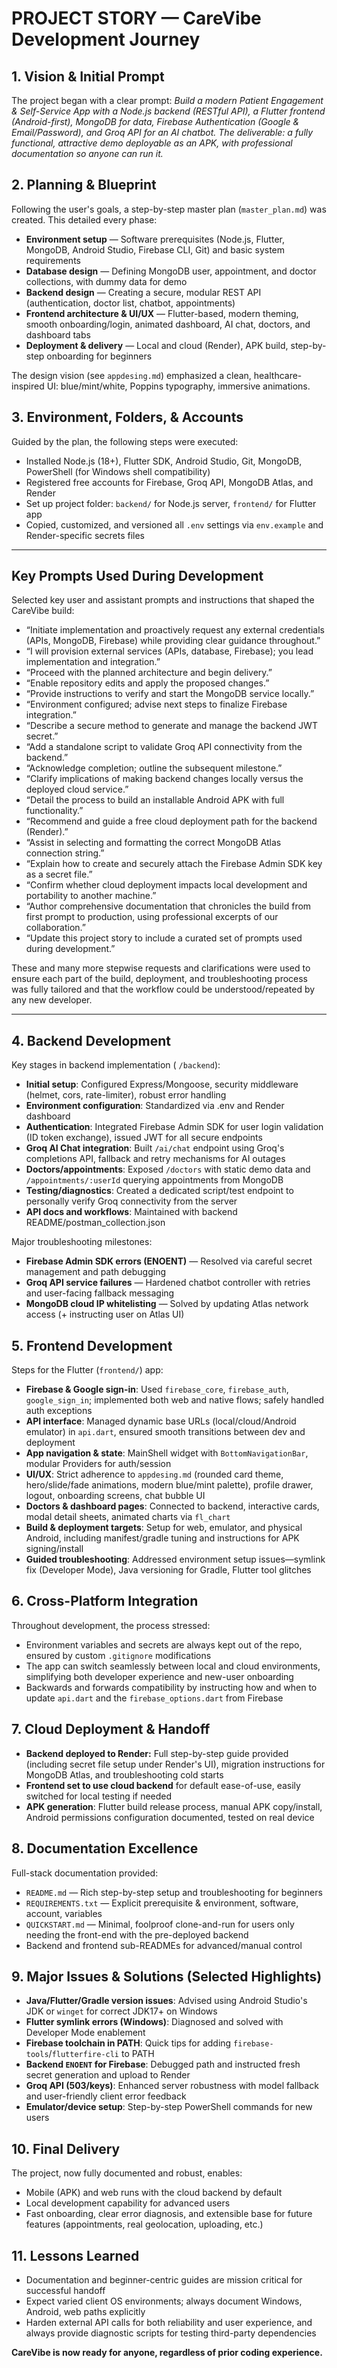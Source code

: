 # PROJECT STORY — CareVibe Development Journey

## 1. Vision & Initial Prompt
The project began with a clear prompt: _Build a modern Patient Engagement & Self-Service App with a Node.js backend (RESTful API), a Flutter frontend (Android-first), MongoDB for data, Firebase Authentication (Google & Email/Password), and Groq API for an AI chatbot. The deliverable: a fully functional, attractive demo deployable as an APK, with professional documentation so anyone can run it._

## 2. Planning & Blueprint
Following the user's goals, a step-by-step master plan (`master_plan.md`) was created. This detailed every phase:
- **Environment setup** — Software prerequisites (Node.js, Flutter, MongoDB, Android Studio, Firebase CLI, Git) and basic system requirements
- **Database design** — Defining MongoDB user, appointment, and doctor collections, with dummy data for demo
- **Backend design** — Creating a secure, modular REST API (authentication, doctor list, chatbot, appointments)
- **Frontend architecture & UI/UX** — Flutter-based, modern theming, smooth onboarding/login, animated dashboard, AI chat, doctors, and dashboard tabs
- **Deployment & delivery** — Local and cloud (Render), APK build, step-by-step onboarding for beginners

The design vision (see `appdesing.md`) emphasized a clean, healthcare-inspired UI: blue/mint/white, Poppins typography, immersive animations.

## 3. Environment, Folders, & Accounts
Guided by the plan, the following steps were executed:
- Installed Node.js (18+), Flutter SDK, Android Studio, Git, MongoDB, PowerShell (for Windows shell compatibility)
- Registered free accounts for Firebase, Groq API, MongoDB Atlas, and Render
- Set up project folder: `backend/` for Node.js server, `frontend/` for Flutter app
- Copied, customized, and versioned all `.env` settings via `env.example` and Render-specific secrets files

---

## Key Prompts Used During Development
Selected key user and assistant prompts and instructions that shaped the CareVibe build:

- “Initiate implementation and proactively request any external credentials (APIs, MongoDB, Firebase) while providing clear guidance throughout.”
- “I will provision external services (APIs, database, Firebase); you lead implementation and integration.”
- “Proceed with the planned architecture and begin delivery.”
- “Enable repository edits and apply the proposed changes.”
- “Provide instructions to verify and start the MongoDB service locally.”
- “Environment configured; advise next steps to finalize Firebase integration.”
- “Describe a secure method to generate and manage the backend JWT secret.”
- “Add a standalone script to validate Groq API connectivity from the backend.”
- “Acknowledge completion; outline the subsequent milestone.”
- “Clarify implications of making backend changes locally versus the deployed cloud service.”
- “Detail the process to build an installable Android APK with full functionality.”
- “Recommend and guide a free cloud deployment path for the backend (Render).”
- “Assist in selecting and formatting the correct MongoDB Atlas connection string.”
- “Explain how to create and securely attach the Firebase Admin SDK key as a secret file.”
- “Confirm whether cloud deployment impacts local development and portability to another machine.”
- “Author comprehensive documentation that chronicles the build from first prompt to production, using professional excerpts of our collaboration.”
- “Update this project story to include a curated set of prompts used during development.”

These and many more stepwise requests and clarifications were used to ensure each part of the build, deployment, and troubleshooting process was fully tailored and that the workflow could be understood/repeated by any new developer.

---

## 4. Backend Development
Key stages in backend implementation (
  `/backend`):
- **Initial setup**: Configured Express/Mongoose, security middleware (helmet, cors, rate-limiter), robust error handling
- **Environment configuration**: Standardized via .env and Render dashboard
- **Authentication**: Integrated Firebase Admin SDK for user login validation (ID token exchange), issued JWT for all secure endpoints
- **Groq AI Chat integration**: Built `/ai/chat` endpoint using Groq's completions API, fallback and retry mechanisms for AI outages
- **Doctors/appointments**: Exposed `/doctors` with static demo data and `/appointments/:userId` querying appointments from MongoDB
- **Testing/diagnostics**: Created a dedicated script/test endpoint to personally verify Groq connectivity from the server
- **API docs and workflows**: Maintained with backend README/postman_collection.json

Major troubleshooting milestones:
- **Firebase Admin SDK errors (ENOENT)** — Resolved via careful secret management and path debugging
- **Groq API service failures** — Hardened chatbot controller with retries and user-facing fallback messaging
- **MongoDB cloud IP whitelisting** — Solved by updating Atlas network access (+ instructing user on Atlas UI)

## 5. Frontend Development
Steps for the Flutter (`frontend/`) app:
- **Firebase & Google sign-in**: Used `firebase_core`, `firebase_auth`, `google_sign_in`; implemented both web and native flows; safely handled auth exceptions
- **API interface**: Managed dynamic base URLs (local/cloud/Android emulator) in `api.dart`, ensured smooth transitions between dev and deployment
- **App navigation & state**: MainShell widget with `BottomNavigationBar`, modular Providers for auth/session
- **UI/UX**: Strict adherence to `appdesing.md` (rounded card theme, hero/slide/fade animations, modern blue/mint palette), profile drawer, logout, onboarding screens, chat bubble UI
- **Doctors & dashboard pages**: Connected to backend, interactive cards, modal detail sheets, animated charts via `fl_chart`
- **Build & deployment targets**: Setup for web, emulator, and physical Android, including manifest/gradle tuning and instructions for APK signing/install
- **Guided troubleshooting**: Addressed environment setup issues—symlink fix (Developer Mode), Java versioning for Gradle, Flutter tool glitches

## 6. Cross-Platform Integration
Throughout development, the process stressed:
- Environment variables and secrets are always kept out of the repo, ensured by custom `.gitignore` modifications
- The app can switch seamlessly between local and cloud environments, simplifying both developer experience and new-user onboarding
- Backwards and forwards compatibility by instructing how and when to update `api.dart` and the `firebase_options.dart` from Firebase

## 7. Cloud Deployment & Handoff
- **Backend deployed to Render:** Full step-by-step guide provided (including secret file setup under Render's UI), migration instructions for MongoDB Atlas, and troubleshooting cold starts
- **Frontend set to use cloud backend** for default ease-of-use, easily switched for local testing if needed
- **APK generation**: Flutter build release process, manual APK copy/install, Android permissions configuration documented, tested on real device

## 8. Documentation Excellence
Full-stack documentation provided:
- `README.md` — Rich step-by-step setup and troubleshooting for beginners
- `REQUIREMENTS.txt` — Explicit prerequisite & environment, software, account, variables
- `QUICKSTART.md` — Minimal, foolproof clone-and-run for users only needing the front-end with the pre-deployed backend
- Backend and frontend sub-READMEs for advanced/manual control

## 9. Major Issues & Solutions (Selected Highlights)
- **Java/Flutter/Gradle version issues**: Advised using Android Studio's JDK or `winget` for correct JDK17+ on Windows
- **Flutter symlink errors (Windows)**: Diagnosed and solved with Developer Mode enablement
- **Firebase toolchain in PATH**: Quick tips for adding `firebase-tools`/`flutterfire-cli` to PATH
- **Backend `ENOENT` for Firebase**: Debugged path and instructed fresh secret generation and upload to Render
- **Groq API (503/keys)**: Enhanced server robustness with model fallback and user-friendly client error feedback
- **Emulator/device setup**: Step-by-step PowerShell commands for new users

## 10. Final Delivery
The project, now fully documented and robust, enables:
- Mobile (APK) and web runs with the cloud backend by default
- Local development capability for advanced users
- Fast onboarding, clear error diagnosis, and extensible base for future features (appointments, real geolocation, uploading, etc.)

## 11. Lessons Learned
- Documentation and beginner-centric guides are mission critical for successful handoff
- Expect varied client OS environments; always document Windows, Android, web paths explicitly
- Harden external API calls for both reliability and user experience, and always provide diagnostic scripts for testing third-party dependencies

**CareVibe is now ready for anyone, regardless of prior coding experience.**

